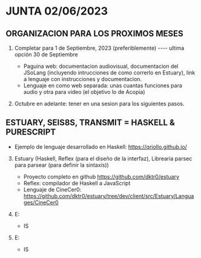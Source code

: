 # JUNTA 02/06/2023

## ORGANIZACION PARA LOS PROXIMOS MESES

1. Completar para 1 de Septiembre, 2023 (preferiblemente) ---- ultima opción 30 de Septiembre
	+ Paguina web: documentacion audiovisual, documentacion del JSoLang (incluyendo intrucciones de como correrlo en Estuary), link a lenguaje con instrucciones y documentacion.
	+ Lenguaje en como web separada: unas cuantas funciones para audio y otra para video (el objetivo lo de Acopia)

2. Octubre en adelante: tener en una sesion para los siguientes pasos.

## ESTUARY, SEIS8S, TRANSMIT = HASKELL & PURESCRIPT

+ Ejemplo de lenguaje desarrollado en Haskell: https://qriollo.github.io/

3. Estuary (Haskell, Reflex (para el diseño de la interfaz), Librearia parsec para parsear (para definir la sintaxis))
	+ Proyecto completo en github https://github.com/dktr0/estuary
	+ Reflex: compilador de Haskell a JavaScript
	+ Lenguaje de CineCer0: https://github.com/dktr0/estuary/tree/dev/client/src/Estuary/Languages/CineCer0 

4. E:
	+ IS

5. E:
	+ IS
